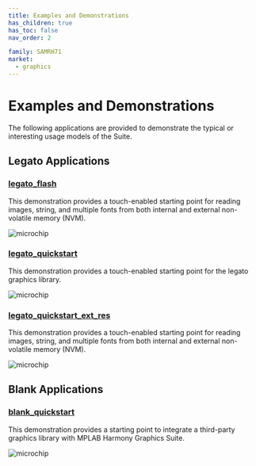 ```yaml
---
title: Examples and Demonstrations
has_children: true
has_toc: false
nav_order: 2

family: SAMRH71
market:
  - graphics
---
```


# Examples and Demonstrations

The following applications are provided to demonstrate the typical or interesting usage models of the Suite.

## Legato Applications
### [legato_flash](legato_flash/readme.md) 

This demonstration provides a touch-enabled starting point for reading images, string, and multiple fonts from both internal and external non-volatile memory (NVM).

![microchip](../images/aria_quickstart_x_r_e70_xu_tm4301b_run1.png)

### [legato_quickstart](legato_quickstart/readme.md) 

This demonstration provides a touch-enabled starting point for the legato graphics library.

![microchip](../images/aria_quickstart_x_r_e70_xu_tm4301b_run1.png)


### [legato_quickstart_ext_res](legato_quickstart_ext_res/readme.md) 

This demonstration provides a touch-enabled starting point for reading images, string, and multiple fonts from both internal and external non-volatile memory (NVM).

![microchip](../images/aria_quickstart_x_r_e70_xu_tm4301b_run1.PNG)


## Blank Applications

### [blank_quickstart](blank_quickstart/readme.md) 

This demonstration provides a starting point to integrate a third-party graphics library with MPLAB Harmony Graphics Suite.

![microchip](../images/aria_quickstart_x_r_e70_xu_tm4301b_run1.png)

